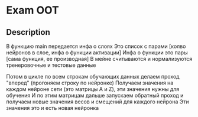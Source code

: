 # Exam OOT

## Description

В функцию main передается инфа о слоях
Это список с парами [колво нейронов в слое, инфа о функции активации]
Инфа о функции это пары [сама функция, ее производная]
В мейне считываются и нормализуются тренеровочные и тестовые данные

Потом в цикле по всем строкам обучающих данных делаем проход "вперед" (прогоняем строку по нейронке)
Получаем значения на каждом нейроне сети (это матрицы A и Z), эти значения нужны для обучения
И по этим матрицам дальше запускаем обратный проход и получаем новые значения весов и смещений для каждого нейрона
Эти значения это и есть новая нейронка

